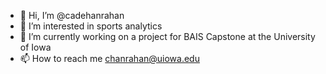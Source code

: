 - 👋 Hi, I’m @cadehanrahan
- 👀 I’m interested in sports analytics
- 🌱 I’m currently working on a project for BAIS Capstone at the University of Iowa
- 📫 How to reach me chanrahan@uiowa.edu

<!---
cadehanrahan/cadehanrahan is a ✨ special ✨ repository because its `README.md` (this file) appears on your GitHub profile.
You can click the Preview link to take a look at your changes.
--->
